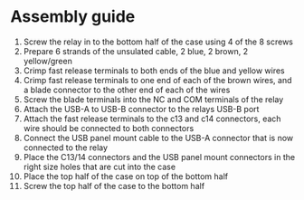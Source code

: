 # Assembly guide

1. Screw the relay in to the bottom half of the case using 4 of the 8 screws
2. Prepare 6 strands of the unsulated cable, 2 blue, 2 brown, 2 yellow/green
3. Crimp fast release terminals to both ends of the blue and yellow wires
4. Crimp fast release terminals to one end of each of the brown wires, and a blade connector to the other end of each of the wires
5. Screw the blade terminals into the NC and COM terminals of the relay
6. Attach the USB-A to USB-B connector to the relays USB-B port
7. Attach the fast release terminals to the c13 and c14 connectors, each wire should be connected to both connectors
8. Connect the USB panel mount cable to the USB-A connector that is now connected to the relay
9. Place the C13/14 connectors and the USB panel mount connectors in the right size holes that are cut into the case
10. Place the top half of the case on top of the bottom half
11. Screw the top half of the case to the bottom half

